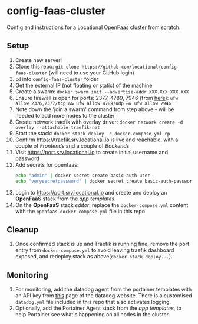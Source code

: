 # config-faas-cluster
Config and instructions for a Locational OpenFaas cluster from scratch.

## Setup

1. Create new server!
1. Clone this repo: `git clone https://github.com/locational/config-faas-cluster` (will need to use your GitHub login)
1. `cd` into `config-faas-cluster` folder
1. Get the external IP (not floating or static) of the machine
1. Create a swarm: `docker swarm init --advertise-addr XXX.XXX.XXX.XXX`
1. Ensure firewall is open for ports: 2377, 4789, 7946 (from [here](https://www.digitalocean.com/community/tutorials/how-to-configure-the-linux-firewall-for-docker-swarm-on-centos-7)): `ufw allow 2376,2377/tcp && ufw allow 4789/udp && ufw allow 7946`
1. Note down the 'join a swarm' command from step above - will be needed to add more nodes to the cluster
1. Create network traefik with overlay driver: `docker network create -d overlay --attachable traefik-net`
1. Start the stack: `docker stack deploy -c docker-compose.yml rp`
1. Confirm https://traefik.srv.locational.io is live and reachable, with a couple of _Frontends_ and a couple of _Backends_
1. Visit https://port.srv.locational.io to create initial username and password
1. Add secrets for openfaas:
    ```sh
    echo "admin" | docker secret create basic-auth-user -
    echo "verysecretpassword" | docker secret create basic-auth-password -
    ```
1. Login to https://port.srv.locational.io and create and deploy an **OpenFaaS** stack from the _app templates_.
1. On the **OpenFaaS** stack _editor_, replace the `docker-compose.yml` content with the `openfaas-docker-compose.yml` file in this repo

## Cleanup
1. Once confirmed stack is up and Traefik is running fine, remove the port entry from `docker-compose.yml` to avoid leaving traefik dashboard exposed, and redeploy stack as above(`docker stack deploy...`).

## Monitoring  
1. For monitoring, add the datadog agent from the portainer templates with an API key from [this](https://app.datadoghq.com/account/settings#api) page of the datadog website. There is a customised `datadog.yml` file included in this repo that also activates logging.
1. Optionally, add the Portainer Agent stack from the _app templates_, to help Portainer see what's happening on all nodes in the cluster.
  
